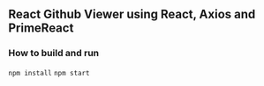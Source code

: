 ## React Github Viewer using React, Axios and PrimeReact

### How to build and run
``npm install``
``npm start``
